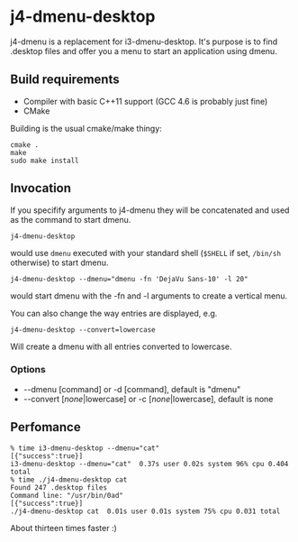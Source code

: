 # j4-dmenu-desktop

j4-dmenu is a replacement for i3-dmenu-desktop. It's purpose is to find .desktop files
and offer you a menu to start an application using dmenu.

## Build requirements

* Compiler with basic C++11 support (GCC 4.6 is probably just fine)
* CMake

Building is the usual cmake/make thingy:

    cmake .
    make
    sudo make install

## Invocation

If you specifify arguments to j4-dmenu they will be concatenated and used as the
command to start dmenu.

    j4-dmenu-desktop

would use `dmenu` executed with your standard shell (`$SHELL` if set, `/bin/sh` otherwise)
to start dmenu.

    j4-dmenu-desktop --dmenu="dmenu -fn 'DejaVu Sans-10' -l 20"

would start dmenu with the -fn and -l arguments to create a vertical menu.

You can also change the way entries are displayed, e.g.
    
    j4-dmenu-desktop --convert=lowercase

Will create a dmenu with all entries converted to lowercase.

### Options

* --dmenu [command] or -d [command], default is "dmenu"
* --convert [*none*|lowercase] or -c [*none*|lowercase], default is none

## Perfomance

    % time i3-dmenu-desktop --dmenu="cat"
    [{"success":true}]
    i3-dmenu-desktop --dmenu="cat"  0.37s user 0.02s system 96% cpu 0.404 total
    % time ./j4-dmenu-desktop cat
    Found 247 .desktop files
    Command line: "/usr/bin/0ad"
    [{"success":true}]
    ./j4-dmenu-desktop cat  0.01s user 0.01s system 75% cpu 0.031 total

About thirteen times faster :)

